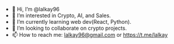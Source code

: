- 👋 Hi, I’m @lalkay96
- 👀 I’m interested in Crypto, AI, and Sales.
- 🌱 I’m currently learning web dev(React, Python).
- 💞️ I’m looking to collaborate on crypto projects.
- 📫 How to reach me: lalkay96@gmail.com or https://t.me/lalkay

<!---
lalkay96/lalkay96 is a ✨ special ✨ repository because its `README.md` (this file) appears on your GitHub profile.
You can click the Preview link to take a look at your changes.
--->
